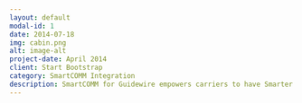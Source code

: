 ```yaml
---
layout: default
modal-id: 1
date: 2014-07-18
img: cabin.png
alt: image-alt
project-date: April 2014
client: Start Bootstrap
category: SmartCOMM Integration
description: SmartCOMM for Guidewire empowers carriers to have Smarter conversations with their policyholders. The solution works seamlessly within the Guidewire InsuranceSuite platform to allow personalized and compliant multi-channel/multi-language documents to be generated - including FNOL, claims correspondence, policy decs, quotes, renewals, ID cards, statements, and bills.
---
```

